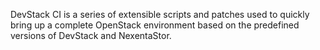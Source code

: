 DevStack CI is a series of extensible scripts and patches used to quickly bring up a complete OpenStack environment based on the predefined versions of DevStack and NexentaStor.
